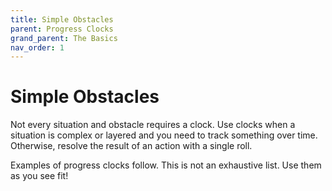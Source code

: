 ```yaml
---
title: Simple Obstacles
parent: Progress Clocks
grand_parent: The Basics
nav_order: 1
---
```


# Simple Obstacles
Not every situation and obstacle requires a clock. Use clocks when a situation is complex or layered and you need to track something over time. Otherwise, resolve the result of an action with a single roll.

Examples of progress clocks follow. This is not an exhaustive list. Use them as you see fit!
